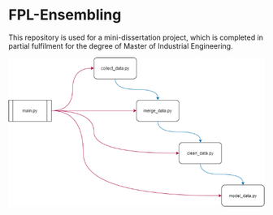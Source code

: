 # FPL-Ensembling

This repository is used for a mini-dissertation project, which is completed in partial fulfilment for the degree of Master of Industrial Engineering.


![Project Flow](img.png "Project")

